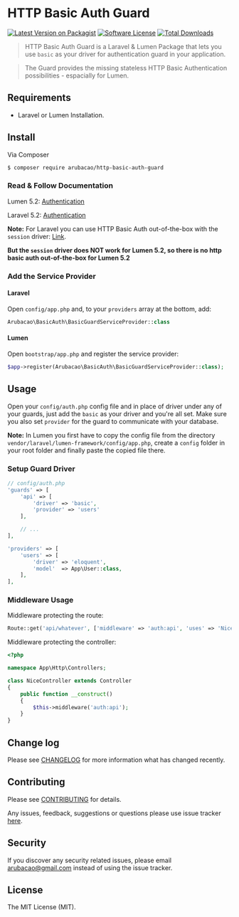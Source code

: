 # HTTP Basic Auth Guard
[![Latest Version on Packagist][ico-version]][link-packagist] [![Software License][ico-license]](LICENSE.md) [![Total Downloads][ico-downloads]][link-downloads]

> HTTP Basic Auth Guard is a Laravel & Lumen Package that lets you use `basic` as your driver for authentication guard in your application.

> The Guard provides the missing stateless HTTP Basic Authentication possibilities - espacially for Lumen.

## Requirements
- Laravel or Lumen Installation.

## Install
Via Composer

```bash
$ composer require arubacao/http-basic-auth-guard
```

### Read & Follow Documentation
Lumen 5.2: [Authentication](https://lumen.laravel.com/docs/5.2/authentication)

Laravel 5.2: [Authentication](https://laravel.com/docs/5.2/authentication)

**Note:** For Laravel you can use HTTP Basic Auth out-of-the-box with the `session` driver: [Link](https://laravel.com/docs/5.2/authentication#stateless-http-basic-authentication).

 **But the `session` driver does NOT work for Lumen 5.2, so there is no http basic auth out-of-the-box for Lumen 5.2**

### Add the Service Provider
#### Laravel
Open `config/app.php` and, to your `providers` array at the bottom, add:

```php
Arubacao\BasicAuth\BasicGuardServiceProvider::class
```

#### Lumen
Open `bootstrap/app.php` and register the service provider:

```php
$app->register(Arubacao\BasicAuth\BasicGuardServiceProvider::class);
```

## Usage
Open your `config/auth.php` config file and in place of driver under any of your guards, just add the `basic` as your driver and you're all set. Make sure you also set `provider` for the guard to communicate with your database.

**Note:** In Lumen you first have to copy the config file from the directory `vendor/laravel/lumen-framework/config/app.php`, create a `config` folder in your root folder and finally paste the copied file there.

### Setup Guard Driver

```php
// config/auth.php
'guards' => [
    'api' => [
        'driver' => 'basic',
        'provider' => 'users'
    ],

    // ...
],

'providers' => [
    'users' => [
        'driver' => 'eloquent',
        'model'  => App\User::class,
    ],
],
```

### Middleware Usage
Middleware protecting the route:

```php
Route::get('api/whatever', ['middleware' => 'auth:api', 'uses' => 'NiceController@awesome']);
```

Middleware protecting the controller:

```php
<?php

namespace App\Http\Controllers;

class NiceController extends Controller
{
    public function __construct()
    {
        $this->middleware('auth:api');
    }
}
```

## Change log
Please see [CHANGELOG](CHANGELOG.md) for more information what has changed recently.

## Contributing
Please see [CONTRIBUTING](CONTRIBUTING.md) for details.

Any issues, feedback, suggestions or questions please use issue tracker [here](https://github.com/arubacao/http-basic-auth-guard/issues).

## Security
If you discover any security related issues, please email arubacao@gmail.com instead of using the issue tracker.

## License
The MIT License (MIT).

[ico-version]: https://img.shields.io/packagist/v/arubacao/http-basic-auth-guard.svg?style=flat-square
[ico-license]: https://img.shields.io/badge/license-MIT-brightgreen.svg?style=flat-square
[ico-travis]: https://img.shields.io/travis/arubacao/http-basic-auth-guard/master.svg?style=flat-square
[ico-scrutinizer]: https://img.shields.io/scrutinizer/coverage/g/arubacao/http-basic-auth-guard.svg?style=flat-square
[ico-code-quality]: https://img.shields.io/scrutinizer/g/arubacao/http-basic-auth-guard.svg?style=flat-square
[ico-downloads]: https://img.shields.io/packagist/dt/arubacao/http-basic-auth-guard.svg?style=flat-square

[link-packagist]: https://packagist.org/packages/arubacao/http-basic-auth-guard
[link-travis]: https://travis-ci.org/arubacao/http-basic-auth-guard
[link-scrutinizer]: https://scrutinizer-ci.com/g/arubacao/http-basic-auth-guard/code-structure
[link-code-quality]: https://scrutinizer-ci.com/g/arubacao/http-basic-auth-guard
[link-downloads]: https://packagist.org/packages/arubacao/http-basic-auth-guard
[link-author]: https://github.com/arubacao
[link-contributors]: ../../contributors
